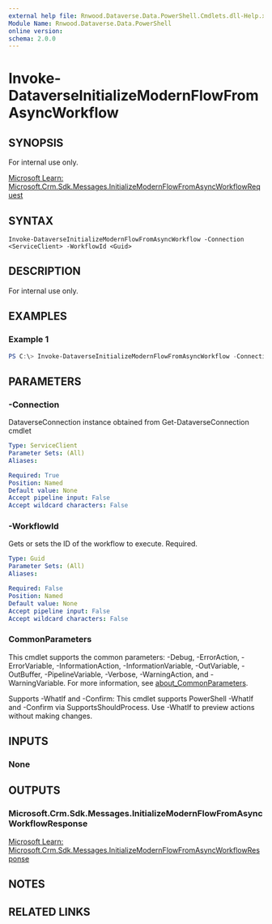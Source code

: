 ```yaml
---
external help file: Rnwood.Dataverse.Data.PowerShell.Cmdlets.dll-Help.xml
Module Name: Rnwood.Dataverse.Data.PowerShell
online version:
schema: 2.0.0
---
```


# Invoke-DataverseInitializeModernFlowFromAsyncWorkflow

## SYNOPSIS
For internal use only.

[Microsoft Learn: Microsoft.Crm.Sdk.Messages.InitializeModernFlowFromAsyncWorkflowRequest](https://learn.microsoft.com/dotnet/api/Microsoft.Crm.Sdk.Messages.InitializeModernFlowFromAsyncWorkflowRequest)

## SYNTAX

```
Invoke-DataverseInitializeModernFlowFromAsyncWorkflow -Connection <ServiceClient> -WorkflowId <Guid>
```

## DESCRIPTION
For internal use only.

## EXAMPLES

### Example 1
```powershell
PS C:\> Invoke-DataverseInitializeModernFlowFromAsyncWorkflow -Connection <ServiceClient> -WorkflowId <Guid>
```

## PARAMETERS

### -Connection
DataverseConnection instance obtained from Get-DataverseConnection cmdlet

```yaml
Type: ServiceClient
Parameter Sets: (All)
Aliases:

Required: True
Position: Named
Default value: None
Accept pipeline input: False
Accept wildcard characters: False
```

### -WorkflowId
Gets or sets the ID of the workflow to execute. Required.

```yaml
Type: Guid
Parameter Sets: (All)
Aliases:

Required: False
Position: Named
Default value: None
Accept pipeline input: False
Accept wildcard characters: False
```

### CommonParameters
This cmdlet supports the common parameters: -Debug, -ErrorAction, -ErrorVariable, -InformationAction, -InformationVariable, -OutVariable, -OutBuffer, -PipelineVariable, -Verbose, -WarningAction, and -WarningVariable. For more information, see [about_CommonParameters](http://go.microsoft.com/fwlink/?LinkID=113216).

Supports -WhatIf and -Confirm: This cmdlet supports PowerShell -WhatIf and -Confirm via SupportsShouldProcess. Use -WhatIf to preview actions without making changes.

## INPUTS

### None
## OUTPUTS

### Microsoft.Crm.Sdk.Messages.InitializeModernFlowFromAsyncWorkflowResponse
[Microsoft Learn: Microsoft.Crm.Sdk.Messages.InitializeModernFlowFromAsyncWorkflowResponse](https://learn.microsoft.com/dotnet/api/Microsoft.Crm.Sdk.Messages.InitializeModernFlowFromAsyncWorkflowResponse)
## NOTES

## RELATED LINKS
